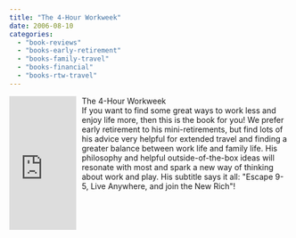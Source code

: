 ```yaml
---
title: "The 4-Hour Workweek"
date: 2006-08-10
categories: 
  - "book-reviews"
  - "books-early-retirement"
  - "books-family-travel"
  - "books-financial"
  - "books-rtw-travel"
---
```


<iframe scrolling="no" frameborder="0" marginheight="0" marginwidth="0" src="http://rcm.amazon.com/e/cm?t=soultravelers-20&o=1&p=8&l=as1&asins=0307353133&fc1=000000&IS2=1&lt1=_blank&lc1=0000FF&bc1=000000&bg1=FFFFFF&f=ifr" style="width: 120px; height: 240px; margin-right: 10px; float: left; margin-bottom: 20px;"></iframe>

The 4-Hour Workweek  
If you want to find some great ways to work less and enjoy life more, then this is the book for you! We prefer early retirement to his mini-retirements, but find lots of his advice very helpful for extended travel and finding a greater balance between work life and family life. His philosophy and helpful outside-of-the-box ideas will resonate with most and spark a new way of thinking about work and play. His subtitle says it all: "Escape 9-5, Live Anywhere, and join the New Rich"!
